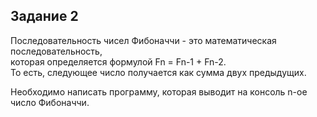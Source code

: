 ## Задание 2
Последовательность чисел Фибоначчи - это математическая последовательность, <br/> которая определяется формулой Fn = Fn-1 + Fn-2. <br/> То есть, следующее число получается как сумма двух предыдущих.

Необходимо написать программу, которая выводит на консоль n-ое число Фибоначчи.